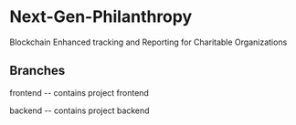 # Next-Gen-Philanthropy
Blockchain Enhanced tracking and Reporting for Charitable Organizations

## Branches
frontend -- contains project  frontend   

backend -- contains project backend

